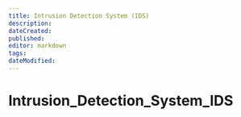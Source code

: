 ```yaml
---
title: Intrusion Detection System (IDS)
description: 
dateCreated: 
published: 
editor: markdown
tags: 
dateModified: 
---
```

# Intrusion_Detection_System_IDS
